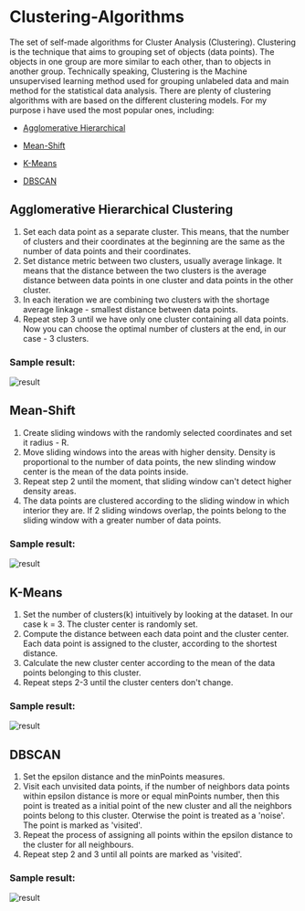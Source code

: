 # Clustering-Algorithms

The set of self-made algorithms for Cluster Analysis (Clustering). Clustering is the technique that aims to grouping set of objects (data points). The objects in one group are more similar to each other, than to objects in another group. Technically speaking, Clustering is the Machine unsupervised learning method used for grouping unlabeled data and main method for the statistical data analysis. There are plenty of clustering algorithms with are based on the different clustering models. For my purpose i have used the most popular ones, including:

- [Agglomerative Hierarchical](#agg)

- [Mean-Shift](#mean-s)

- [K-Means](#kmean)

- [DBSCAN](#dbsc)
<a name="agg"></a>
## Agglomerative Hierarchical Clustering
1. Set each data point as a separate cluster. This means, that the number of clusters and their coordinates at the beginning are the same as the number of data points and their coordinates.
2. Set distance metric between two clusters, usually average linkage. It means that the distance between the two clusters is the average distance between data points in one cluster and data points in the other cluster.
3. In each iteration we are combining two clusters with the shortage average linkage - smallest distance between data points.
4. Repeat step 3 until we have only one cluster containing all data points. Now you can choose the optimal number of clusters at the end, in our case - 3 clusters.
### Sample result:
![result](https://user-images.githubusercontent.com/44844566/194873845-e181ffeb-44a5-4344-8b00-56cfd6087672.gif)
<a name="mean-s"></a>
## Mean-Shift
1. Create sliding windows with the randomly selected coordinates and set it radius - R.
2. Move sliding windows into the areas with higher density. Density is proportional to the number of data points, the new slinding window center is the mean of the data points inside.
3. Repeat step 2 until the moment, that sliding window can't detect higher density areas.
4. The data points are clustered according to the sliding window in which interior they are. If 2 sliding windows overlap, the points belong to the sliding window with a greater number of data points.
### Sample result:
![result](https://user-images.githubusercontent.com/44844566/194872357-62ad9c9a-4cae-45f1-9aba-1e0d8cad2654.gif)
<a name="kmean"></a>
## K-Means
1. Set the number of clusters(k) intuitively by looking at the dataset. In our case k = 3. The cluster center is randomly set.
2. Compute the distance between each data point and the cluster center. Each data point is assigned to the cluster, according to the shortest distance.
3. Calculate the new cluster center according to the mean of the data points belonging to this cluster.
4. Repeat steps 2-3 until the cluster centers don't change.
### Sample result:
![result](https://user-images.githubusercontent.com/44844566/194873362-cb474495-9a8f-4c88-9394-56141a6ebf01.gif)
<a name="dbsc"></a>
## DBSCAN
1. Set the epsilon distance and the minPoints measures. 
2. Visit each unvisited data points, if the number of neighbors data points within epsilon distance is more or equal minPoints number, then this point is treated as a initial point of the new cluster and all the neighbors points belong to this cluster. Oterwise the point is treated as a 'noise'. The point is marked as 'visited'.
3. Repeat the process of assigning all points within the epsilon distance to the cluster for all neighbours.
4. Repeat step 2 and 3 until all points are marked as 'visited'.
### Sample result:
![result](https://user-images.githubusercontent.com/44844566/194877560-e2a9f245-69fc-45b7-8f74-8c7667d001d0.gif)
